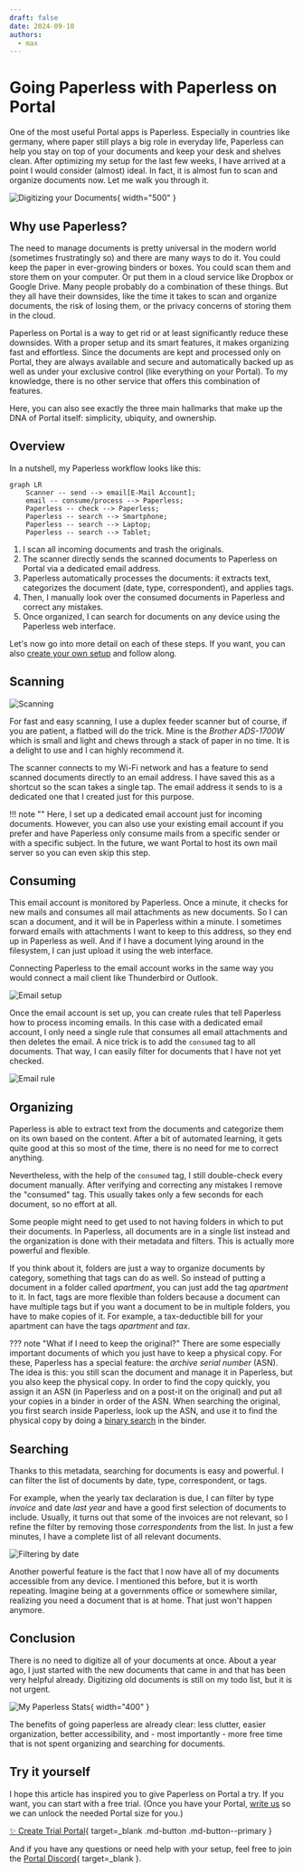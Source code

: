 ```yaml
---
draft: false 
date: 2024-09-10
authors:
  - max
---
```


# Going Paperless with Paperless on Portal

One of the most useful Portal apps is Paperless.
Especially in countries like germany, where paper still plays a big role in everyday life,
Paperless can help you stay on top of your documents and keep your desk and shelves clean.
After optimizing my setup for the last few weeks,
I have arrived at a point I would consider (almost) ideal.
In fact, it is almost fun to scan and organize documents now.
Let me walk you through it.

![Digitizing your Documents](title.jpg){ width="500" }

<!-- more --> 

## Why use Paperless?

The need to manage documents is pretty universal in the modern world (sometimes frustratingly so) and there are many ways to do it.
You could keep the paper in ever-growing binders or boxes. 
You could scan them and store them on your computer. 
Or put them in a cloud service like Dropbox or Google Drive.
Many people probably do a combination of these things.
But they all have their downsides, like the time it takes to scan and organize documents, the risk of losing them, or the privacy concerns of storing them in the cloud.

Paperless on Portal is a way to get rid or at least significantly reduce these downsides.
With a proper setup and its smart features, it makes organizing fast and effortless.
Since the documents are kept and processed only on Portal, 
they are always available and secure and automatically backed up as well as under your exclusive control (like everything on your Portal).
To my knowledge, there is no other service that offers this combination of features.

Here, you can also see exactly the three main hallmarks that make up the DNA of Portal itself: simplicity, ubiquity, and ownership.

## Overview

In a nutshell, my Paperless workflow looks like this:

``` mermaid
graph LR
    Scanner -- send --> email[E-Mail Account];
    email -- consume/process --> Paperless;
    Paperless -- check --> Paperless;
    Paperless -- search --> Smartphone;
    Paperless -- search --> Laptop;
    Paperless -- search --> Tablet;
```

1. I scan all incoming documents and trash the originals.
2. The scanner directly sends the scanned documents to Paperless on Portal via a dedicated email address.
3. Paperless automatically processes the documents: it extracts text, categorizes the document (date, type, correspondent), and applies tags.
4. Then, I manually look over the consumed documents in Paperless and correct any mistakes.
5. Once organized, I can search for documents on any device using the Paperless web interface.

Let's now go into more detail on each of these steps. If you want, you can also [create your own setup](#try-it-yourself) and follow along.

## Scanning

![Scanning](scanner.gif)

For fast and easy scanning, I use a duplex feeder scanner but of course, if you are patient, a flatbed will do the trick.
Mine is the _Brother ADS-1700W_ which is small and light and chews through a stack of paper in no time.
It is a delight to use and I can highly recommend it.

The scanner connects to my Wi-Fi network and has a feature to send scanned documents directly to an email address.
I have saved this as a shortcut so the scan takes a single tap.
The email address it sends to is a dedicated one that I created just for this purpose.

!!! note ""
    Here, I set up a dedicated email account just for incoming documents.
    However, you can also use your existing email account if you prefer and have Paperless only consume mails from a specific sender or with a specific subject.
    In the future, we want Portal to host its own mail server so you can even skip this step.

## Consuming

This email account is monitored by Paperless. Once a minute, it checks for new mails and 
consumes all mail attachments as new documents.
So I can scan a document, and it will be in Paperless within a minute.
I sometimes forward emails with attachments I want to keep to this address, so they end up in Paperless as well.
And if I have a document lying around in the filesystem, I can just upload it using the web interface.

Connecting Paperless to the email account works in the same way you would connect a mail client like Thunderbird or Outlook.

![Email setup](paperless_email_setup.png)

Once the email account is set up, you can create rules that tell Paperless how to process incoming emails.
In this case with a dedicated email account, I only need a single rule that consumes all email attachments and then deletes the email.
A nice trick is to add the `consumed` tag to all documents.
That way, I can easily filter for documents that I have not yet checked.

![Email rule](paperless_email_rule.png)

## Organizing

Paperless is able to extract text from the documents and categorize them on its own based on the content.
After a bit of automated learning, it gets quite good at this so
most of the time, there is no need for me to correct anything.

Nevertheless, with the help of the `consumed` tag, I still double-check every document manually.
After verifying and correcting any mistakes I remove the "consumed" tag.
This usually takes only a few seconds for each document, so no effort at all.

Some people might need to get used to not having folders in which to put their documents.
In Paperless, all documents are in a single list instead and the organization is done with their metadata and filters.
This is actually more powerful and flexible.

If you think about it, folders are just a way to organize documents by category, something that tags can do as well.
So instead of putting a document in a folder called _apartment_, you can just add the tag _apartment_ to it.
In fact, tags are more flexible than folders because a document can have multiple tags 
but if you want a document to be in multiple folders, you have to make copies of it.
For example, a tax-deductible bill for your apartment can have the tags _apartment_ and _tax_.

??? note "What if I need to keep the original?"
    There are some especially important documents of which you just have to keep a physical copy.
    For these, Paperless has a special feature: the _archive serial number_ (ASN).
    The idea is this: you still scan the document and manage it in Paperless, but you also keep the physical copy.
    In order to find the copy quickly, you assign it an ASN (in Paperless and on a post-it on the original) 
    and put all your copies in a binder in order of the ASN.
    When searching the original, you first search inside Paperless, look up the ASN, 
    and use it to find the physical copy by doing a [binary search](https://en.wikipedia.org/wiki/Binary_search) in the binder.

## Searching

Thanks to this metadata, searching for documents is easy and powerful.
I can filter the list of documents by date, type, correspondent, or tags.

For example, when the yearly tax declaration is due, I can filter by type _invoice_ and date _last year_ and have a good first selection of documents to include.
Usually, it turns out that some of the invoices are not relevant, so I refine the filter by removing those _correspondents_ from the list.
In just a few minutes, I have a complete list of all relevant documents.

![Filtering by date](paperless_date_filter.png)

Another powerful feature is the fact that I now have all of my documents accessible from any device.
I mentioned this before, but it is worth repeating.
Imagine being at a governments office or somewhere similar, realizing you need a document that is at home.
That just won't happen anymore.

## Conclusion

There is no need to digitize all of your documents at once.
About a year ago, I just started with the new documents that came in and that has been very helpful already.
Digitizing old documents is still on my todo list, but it is not urgent.

![My Paperless Stats](statistics.png){ width="400" }

The benefits of going paperless are already clear: less clutter, easier organization, better accessibility,
and - most importantly - more free time that is not spent organizing and searching for documents.

## Try it yourself

I hope this article has inspired you to give Paperless on Portal a try.
If you want, you can start with a free trial.
(Once you have your Portal, [write us](mailto:help@getportal.org) so we can unlock the needed Portal size for you.)

[:sparkles: Create Trial Portal](https://trial.getportal.org/?apps=paperless-ngx){ target=_blank .md-button .md-button--primary }

And if you have any questions or need help with your setup, feel free to join the [Portal Discord](https://discord.gg/ZXQDuTGcCf){ target=_blank }.
